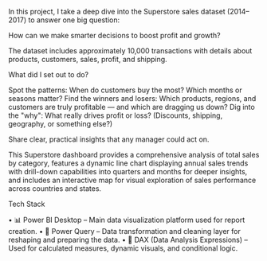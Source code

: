  In this project, I take a deep dive into the Superstore sales dataset (2014–2017) to answer one big question:
   
How can we make smarter decisions to boost profit and growth?

The dataset includes approximately 10,000 transactions with details about products, customers, sales, profit, and shipping.

What did I set out to do?

Spot the patterns: When do customers buy the most? Which months or seasons matter?
Find the winners and losers: Which products, regions, and customers are truly profitable — and which are dragging us down?
Dig into the "why": What really drives profit or loss? (Discounts, shipping, geography, or something else?)

Share clear, practical insights that any manager could act on.

This Superstore dashboard provides a comprehensive analysis of total sales by category, features a dynamic line chart displaying annual sales trends with drill-down capabilities into quarters and months for deeper insights, and includes an interactive map for visual exploration of sales performance across countries and states.

Tech Stack

• 📊 Power BI Desktop – Main data visualization platform used for report creation.
• 📂 Power Query – Data transformation and cleaning layer for reshaping and preparing the data.
• 🧠 DAX (Data Analysis Expressions) – Used for calculated measures, dynamic visuals, and conditional logic.
